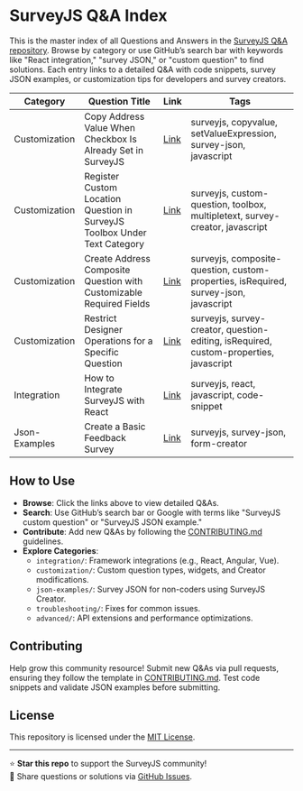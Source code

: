 # SurveyJS Q&A Index

This is the master index of all Questions and Answers in the [SurveyJS Q&A repository](https://github.com/surveyjs/survey-qa). Browse by category or use GitHub’s search bar with keywords like "React integration," "survey JSON," or "custom question" to find solutions. Each entry links to a detailed Q&A with code snippets, survey JSON examples, or customization tips for developers and survey creators.

| Category        | Question Title                                                                 | Link                                                                 | Tags                                              |
|-----------------|--------------------------------------------------------------------------------|----------------------------------------------------------------------|--------------------------------------------------|
| Customization    | Copy Address Value When Checkbox Is Already Set in SurveyJS                    | [Link](./categories/customization/copy-address-on-change.md)          | surveyjs, copyvalue, setValueExpression, survey-json, javascript |
| Customization    | Register Custom Location Question in SurveyJS Toolbox Under Text Category       | [Link](./categories/customization/location-question.md)               | surveyjs, custom-question, toolbox, multipletext, survey-creator, javascript |
| Customization    | Create Address Composite Question with Customizable Required Fields            | [Link](./categories/customization/create-address-composite-question.md) | surveyjs, composite-question, custom-properties, isRequired, survey-json, javascript |
| Customization    | Restrict Designer Operations for a Specific Question                           | [Link](./categories/customization/restrict-designer-operations-for-question.md) | surveyjs, survey-creator, question-editing, isRequired, custom-properties, javascript |
| Integration      | How to Integrate SurveyJS with React                                           | [Link](./categories/integration/how-to-integrate-surveyjs-with-react.md) | surveyjs, react, javascript, code-snippet         |
| Json-Examples    | Create a Basic Feedback Survey                                                | [Link](./categories/json-examples/basic-survey-form.md)               | surveyjs, survey-json, form-creator               |

## How to Use
- **Browse**: Click the links above to view detailed Q&As.
- **Search**: Use GitHub’s search bar or Google with terms like "SurveyJS custom question" or "SurveyJS JSON example."
- **Contribute**: Add new Q&As by following the [CONTRIBUTING.md](./CONTRIBUTING.md) guidelines.
- **Explore Categories**:
  - `integration/`: Framework integrations (e.g., React, Angular, Vue).
  - `customization/`: Custom question types, widgets, and Creator modifications.
  - `json-examples/`: Survey JSON for non-coders using SurveyJS Creator.
  - `troubleshooting/`: Fixes for common issues.
  - `advanced/`: API extensions and performance optimizations.

## Contributing
Help grow this community resource! Submit new Q&As via pull requests, ensuring they follow the template in [CONTRIBUTING.md](./CONTRIBUTING.md). Test code snippets and validate JSON examples before submitting.

## License
This repository is licensed under the [MIT License](./LICENSE).

---

⭐ **Star this repo** to support the SurveyJS community!  
📢 Share questions or solutions via [GitHub Issues](https://github.com/surveyjs/survey-qa/issues).